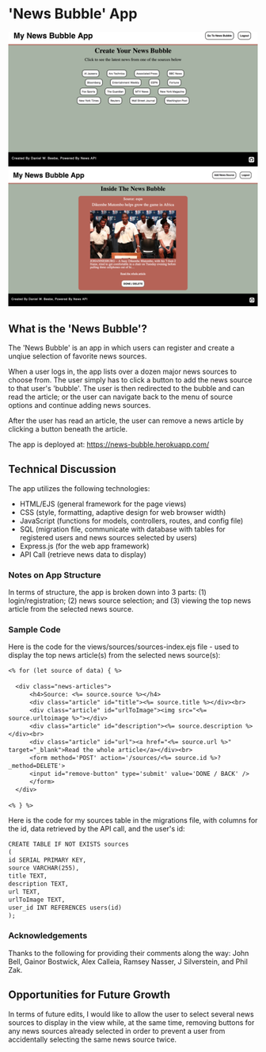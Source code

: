 # 'News Bubble' App

<img src="images/menu-image.png">

<img src="images/article-image.png">

## What is the 'News Bubble'?

The 'News Bubble' is an app in which users can register and create a unqiue selection of favorite news sources.

When a user logs in, the app lists over a dozen major news sources to choose from. The user simply has to click a button to add the news source to that user's 'bubble'. The user is then redirected to the bubble and can read the article; or the user can navigate back to the menu of source options and continue adding news sources.

After the user has read an article, the user can remove a news article by clicking a button beneath the article.

The app is deployed at: https://news-bubble.herokuapp.com/

## Technical Discussion

The app utilizes the following technologies:

* HTML/EJS (general framework for the page views)
* CSS (style, formatting, adaptive design for web browser width)
* JavaScript (functions for models, controllers, routes, and config file)
* SQL (migration file, communicate with database with tables for registered users and news sources selected by users)
* Express.js (for the web app framework)
* API Call (retrieve news data to display)

### Notes on App Structure

In terms of structure, the app is broken down into 3 parts: (1) login/registration; (2) news source selection; and (3) viewing the top news article from the selected news source. 

### Sample Code

Here is the code for the views/sources/sources-index.ejs file - used to display the top news article(s) from the selected news source(s):

    <% for (let source of data) { %>

      <div class="news-articles">
          <h4>Source: <%= source.source %></h4>
          <div class="article" id="title"><%= source.title %></div><br>
          <div class="article" id="urlToImage"><img src="<%= source.urltoimage %>"></div>
          <div class="article" id="description"><%= source.description %></div><br>
          <div class="article" id="url"><a href="<%= source.url %>" target="_blank">Read the whole article</a></div><br>
          <form method='POST' action='/sources/<%= source.id %>?_method=DELETE'>
          <input id="remove-button" type='submit' value='DONE / BACK' />
          </form>
      </div>

    <% } %>
  </div>


Here is the code for my sources table in the migrations file, with columns for the id, data retrieved by the API call, and the user's id:

    CREATE TABLE IF NOT EXISTS sources
    (
    id SERIAL PRIMARY KEY,
    source VARCHAR(255),
    title TEXT,
    description TEXT,
    url TEXT,
    urlToImage TEXT,
    user_id INT REFERENCES users(id)
    );

### Acknowledgements

Thanks to the following for providing their comments along the way: John Bell, Gainor Bostwick, Alex Calleia, Ramsey Nasser, J Silverstein, and Phil Zak.

## Opportunities for Future Growth

In terms of future edits, I would like to allow the user to select several news sources to display in the view while, at the same time, removing buttons for any news sources already selected in order to prevent a user from accidentally selecting the same news source twice.
